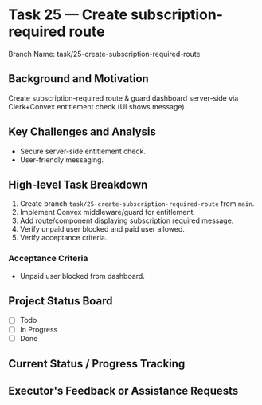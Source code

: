 # Task 25 — Create subscription-required route

Branch Name: task/25-create-subscription-required-route

## Background and Motivation
Create subscription-required route & guard dashboard server-side via Clerk+Convex entitlement check (UI shows message).

## Key Challenges and Analysis
- Secure server-side entitlement check.
- User-friendly messaging.

## High-level Task Breakdown
1. Create branch `task/25-create-subscription-required-route` from `main`.
2. Implement Convex middleware/guard for entitlement.
3. Add route/component displaying subscription required message.
4. Verify unpaid user blocked and paid user allowed.
5. Verify acceptance criteria.

### Acceptance Criteria
- Unpaid user blocked from dashboard.

## Project Status Board
- [ ] Todo
- [ ] In Progress
- [ ] Done

## Current Status / Progress Tracking

## Executor's Feedback or Assistance Requests
